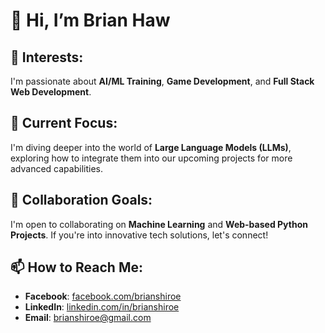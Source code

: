 # 👋 Hi, I’m Brian Haw

## 👀 Interests:
I'm passionate about **AI/ML Training**, **Game Development**, and **Full Stack Web Development**.

## 🌱 Current Focus:
I'm diving deeper into the world of **Large Language Models (LLMs)**, exploring how to integrate them into our upcoming projects for more advanced capabilities.

## 💞️ Collaboration Goals:
I'm open to collaborating on **Machine Learning** and **Web-based Python Projects**. If you're into innovative tech solutions, let's connect!

## 📫 How to Reach Me:
- **Facebook**: <a href="https://facebook.com/brianshiroe" target="_blank">facebook.com/brianshiroe</a>  
- **LinkedIn**: <a href="https://linkedin.com/in/brianshiroe" target="_blank">linkedin.com/in/brianshiroe</a>  
- **Email**: <a href="mailto:brianshiroe@gmail.com" target="_blank">brianshiroe@gmail.com</a>

<!---
BrianShiroe/BrianShiroe is a ✨ special ✨ repository because its `README.md` (this file) appears on your GitHub profile.
You can click the Preview link to take a look at your changes.
--->
